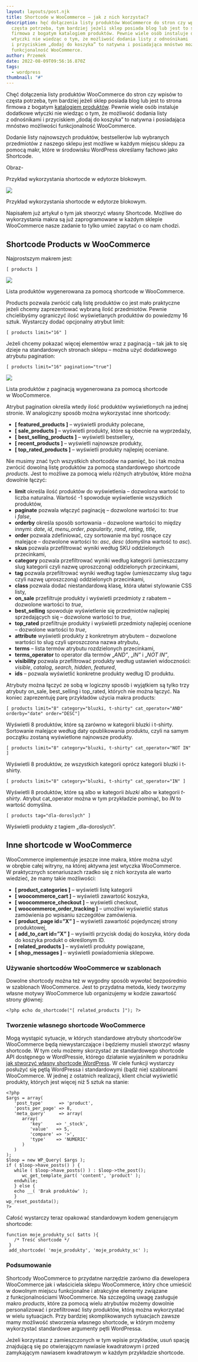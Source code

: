 ```yaml
---
layout: layouts/post.njk
title: Shortcode w WooCommerce – jak z nich korzystać?
description: hęć dołączenia listy produktów WooCommerce do stron czy wpisów to
  częsta potrzeba, tym bardziej jeżeli sklep posiada blog lub jest to strona
  firmowa z bogatym katalogiem produktów. Pewnie wiele osób instaluje dodatkowe
  wtyczki nie wiedząc o tym, że możliwość dodania listy z odnośnikami
  i przyciskiem „dodaj do koszyka” to natywna i posiadająca mnóstwo możliwości
  funkcjonalność WooCommerce.
author: Przemek
date: 2022-08-09T09:56:16.870Z
tags:
  - wordpress
thumbnail: "#"
---
```

Chęć dołączenia listy produktów WooCommerce do stron czy wpisów to częsta potrzeba, tym bardziej jeżeli sklep posiada blog lub jest to strona firmowa z bogatym [katalogiem produktów](https://web.archive.org/web/20230330091138/https://mansfeld.pl/programowanie/katalog-produktow-wordpress/). Pewnie wiele osób instaluje dodatkowe wtyczki nie wiedząc o tym, że możliwość dodania listy z odnośnikami i przyciskiem „dodaj do koszyka” to natywna i posiadająca mnóstwo możliwości funkcjonalność WooCommerce.

Dodanie listy najnowszych produktów, bestsellerów lub wybranych przedmiotów z naszego sklepu jest możliwe w każdym miejscu sklepu za pomocą makr, które w środowisku WordPress określamy fachowo jako Shortcode.



Obraz-

Przykład wykorzystania shortocde w edytorze blokowym.





![](https://web.archive.org/web/20230330091138im_/https://cdn.mansfeld.pl/wp-content/uploads/2022/10/umieszczanie-shortcode-na-stronie-woocommerce.png)

Przykład wykorzystania shortocde w edytorze blokowym.

Napisałem już artykuł o tym jak stworzyć własny Shortcode. Możliwe do wykorzystania makra są już zaprogramowane w każdym sklepie WooCommerce nasze zadanie to tylko umieć zapytać o co nam chodzi.

## Shortcode Products w WooCommerce

Najprostszym makrem jest:

```
[ products ]
```

![](https://web.archive.org/web/20230330091138im_/https://cdn.mansfeld.pl/wp-content/uploads/2022/10/woocommerce-products-1-1170x481.png)

Lista produktów wygenerowana za pomocą shortcode w WooCommerce.

Products pozwala zwrócić całą listę produktów co jest mało praktyczne jeżeli chcemy zaprezentować wybraną ilość przedmiotów. Pewnie chcielibyśmy ograniczyć ilość wyświetlanych produktów do powiedzmy 16 sztuk. Wystarczy dodać opcjonalny atrybut limit:

```
[ products limit="16" ]
```

Jeżeli chcemy pokazać więcej elementów wraz z paginacją – tak jak to się dzieje na standardowych stronach sklepu – można użyć dodatkowego atrybutu pagination:

```
[ products limit="16" pagination="true"]
```

![](https://web.archive.org/web/20230330091138im_/https://cdn.mansfeld.pl/wp-content/uploads/2022/10/woocommerce-products-pagination-1170x550.png)

Lista produktów z paginacją wygenerowana za pomocą shortcode w WooCommerce.

Atrybut pagination określa wtedy ilość produktów wyświetlonych na jednej stronie. W analogiczny sposób można wykorzystać inne shortcody:

* **\[ featured_products ]** – wyświetli produkty polecane,
* **\[ sale_products ]** – wyświetli produkty, które są obecnie na wyprzedaży,
* **\[ best_selling_products ]** – wyświetli bestsellery,
* **\[ recent_products ]** – wyświetli najnowsze produkty,
* **\[ top_rated_products ]** – wyświetli produkty najlepiej oceniane.

Nie musimy znać tych wszystkich shortcodów na pamięć, bo i tak można zwrócić dowolną listę produktów za pomocą standardowego shortcode *products*. Jest to możliwe za pomocą wielu różnych atrybutów, które można dowolnie łączyć:

* **limit** określa ilość produktów do wyświetlenia – dozwolona wartość to liczba naturalna. Wartość -1 spowoduje wyświetlenie wszystkich produktów,
* **paginate** pozwala włączyć paginację – dozwolone wartości to: *true* i *false*,
* **orderby** określa sposób sortowania – dozwolone wartości to między innymi: *date*, *id*, *menu_order*, *popularity*, *rand*, *rating*, *title*,
* **order** pozwala zdefiniować, czy sortowanie ma być rosnące czy malejące – dozwolone wartości to: *asc*, *desc* (domyślna wartość to *asc*).
* **skus** pozwala przefiltrować wyniki według SKU oddzielonych przecinkami,
* **category** pozwala przefiltrować wyniki według kategorii (umieszczamy slug kategorii czyli nazwę uproszczoną) oddzielonych przecinkami,
* **tag** pozwala przefiltrować wyniki według tagów (umieszczamy slug tagu czyli nazwę uproszczoną) oddzielonych przecinkami,
* **class** pozwala dodać niestandardową klasę, która ułatwi stylowanie CSS listy,
* **on_sale** przefiltruje produkty i wyświetli przedmioty z rabatem – dozwolone wartości to *true*,
* **best_selling** spowoduje wyświetlenie się przedmiotów najlepiej sprzedających się – dozwolone wartości to *true*,
* **top_rated** przefiltruje produkty i wyświetli przedmioty najlepiej ocenione – dozwolone wartości to *true*,
* **attribute** wyświetli produkty z konkretnym atrybutem – dozwolone wartości to slug czyli uproszczona nazwa atrybutu,
* **terms** – lista termów atrybutu rozdzielonych przecinkami,
* **terms_operator** to operator dla termów „*AND”*, „*IN”* i „*NOT IN”*,
* **visibility** pozwala przefiltrować produkty według ustawień widoczności: *visible*, *catalog*, *search*, *hidden*, *featured*,
* **ids** – pozwala wyświetlić konkretne produkty według ID produktu.

Atrybuty można łączyć ze sobą w logiczny sposób i wyjątkiem są tylko trzy atrybuty on_sale, best_selling i top_rated, których nie można łączyć. Na koniec zaprezentuję parę przykładów użycia makra products:

```
[ products limit="8" category="bluzki, t-shirty" cat_operator="AND" orderby="date" order="DESC"]
```

Wyświetli 8 produktów, które są zarówno w kategorii bluzki i t-shirty. Sortowanie malejące według daty opublikowania produktu, czyli na samym początku zostaną wyświetlone najnowsze produkty.

```
[ products limit="8" category="bluzki, t-shirty" cat_operator="NOT IN" ]
```

Wyświetli 8 produktów, ze wszystkich kategorii oprócz kategorii bluzki i t-shirty.

```
[ products limit="8" category="bluzki, t-shirty" cat_operator="IN" ]
```

Wyświetli 8 produktów, które są albo w kategorii *bluzki* albo w kategorii *t-shirty*. Atrybut cat_operator można w tym przykładzie pominąć, bo *IN* to wartość domyślna.

```
[ products tag="dla-doroslych" ]
```

Wyświetli produkty z tagiem „dla-doroslych”.

## Inne shortcode w WooCommerce

WooCommerce implementuje jeszcze inne makra, które można użyć w obrębie całej witryny, na której aktywna jest wtyczka WooCommerce. W praktycznych scenariuszach rzadko się z nich korzysta ale warto wiedzieć, że mamy takie możliwości:

* **\[ product_categories ]** – wyświetli listę kategorii
* **\[ woocommerce_cart ]** – wyświetli zawartość koszyka,
* **\[ woocommerce_checkout ]** – wyświetli checkout,
* **\[ woocommerce_order_tracking ]** – umożliwi wyświetlić status zamówienia po wpisaniu szczegółów zamówienia.
* **\[ product_page id=”X” ]** – wyświetli zawartość pojedynczej strony produktowej,
* **\[ add_to_cart id=”X” ]** – wyświtli przycisk dodaj do koszyka, który doda do koszyka produkt o określonym ID.
* **\[ related_products ]** – wyświetli produkty powiązane,
* **\[ shop_messages ]** – wyświetli powiadomienia sklepowe.

### Używanie shortcodów WooCommerce w szablonach

Dowolne shortcody można też w wygodny sposób wywołać bezpośrednio w szablonach WooCommerce. Jest to przydatna metoda, kiedy tworzymy własne motywy WooCommerce lub organizujemy w kodzie zawartość strony głównej:

```
<?php echo do_shortcode("[ related_products ]"); ?>
```

### Tworzenie własnego shortcode WooCommerce

Mogą wystąpić sytuacje, w których standardowe atrybuty shortcode’ów WooCommerce będą niewystarczające i będziemy musieli stworzyć własny shortcode. W tym celu możemy skorzystać ze standardowego shortcode API dostępnego w WordPressie, którego działanie wyjaśniłem w poradniku [jak stworzyć własny shortcode WordPress](https://web.archive.org/web/20230330091138/https://mansfeld.pl/programowanie/tworzenie-makra-shortcode-wordpress/). W ciele funkcji wystarczy posłużyć się pętlą WordPressa i standardowymi (bądź nie) szablonami WooCommerce. W jednej z ostatnich realizacji, klient chciał wyświetlić produkty, których jest więcej niż 5 sztuk na stanie:

```
<?php
$args = array(
   'post_type'      => 'product',
   'posts_per_page' => 8,
   'meta_query'     => array(
      array(
         'key'     => '_stock',
         'value'   => 5,
         'compare' => '>',
         'type'    => 'NUMERIC'
      )
   )
);
$loop = new WP_Query( $args );
if ( $loop->have_posts() ) {
   while ( $loop->have_posts() ) : $loop->the_post();
      wc_get_template_part( 'content', 'product' );
   endwhile;
   } else {
   echo __( 'Brak produktów' );
   }
wp_reset_postdata();
?>
```

Całość wystarczy teraz opakować standardowym kodem generującym shortcode:

```
function moje_produkty_sc( $atts ){
   /* Treść shortcode */
 }
 add_shortcode( 'moje_produkty', 'moje_produkty_sc' );
```

### Podsumowanie

Shortcody WooCommerce to przydatne narzędzie zarówno dla dewelopera WooCommerce jak i właściciela sklepu WooCommerce, który chce umieścić w dowolnym miejscu funkcjonalne i atrakcyjne elementy związane z funkcjonalnościami WooCommerce. Na szczególną uwagę zasługuje makro *products*, które za pomocą wielu atrybutów możemy dowolnie personalizować i przefiltrować listy produktów, którą można wykorzystać w wielu sytuacjach. Przy bardziej skomplikowanych sytuacjach zawsze mamy możliwość stworzenia własnego shortcode, w którym możemy wykorzystać standardowe argumenty pętli WordPressa.

Jeżeli korzystasz z zamieszczonych w tym wpisie przykładów, usuń spację znajdującą się po otwierającym nawiasie kwadratowym i przed zamykającym nawiasem kwadratowym w każdym przykładzie shortcode.